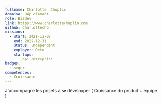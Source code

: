 ```yaml
---
fullname: Charlotte  Choplin
domaine: Déploiement
role: Bizdev
link: https://www.charlottechoplin.com
github: Charlottecho
missions:
  - start: 2021-11-08
    end: 2025-12-31
    status: independent
    employer: Octo
    startups:
      - api-entreprise
badges:
  - segur
competences:
  - Croissance
---
```

J'accompagne les projets  à se développer ( Croissance du produit + équipe )